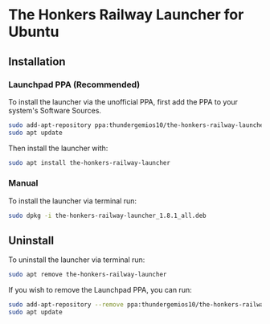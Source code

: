 
# The Honkers Railway Launcher for Ubuntu

## Installation

### Launchpad PPA (Recommended)
To install the launcher via the unofficial PPA, first add the PPA to your system's Software Sources.
```bash
sudo add-apt-repository ppa:thundergemios10/the-honkers-railway-launcher
sudo apt update
```

Then install the launcher with:
```bash
sudo apt install the-honkers-railway-launcher
```

### Manual
To install the launcher via terminal run:
```bash
sudo dpkg -i the-honkers-railway-launcher_1.8.1_all.deb
```

## Uninstall

To uninstall the launcher via terminal run:
```bash
sudo apt remove the-honkers-railway-launcher
```

If you wish to remove the Launchpad PPA, you can run:
```bash
sudo add-apt-repository --remove ppa:thundergemios10/the-honkers-railway-launcher
sudo apt update
```